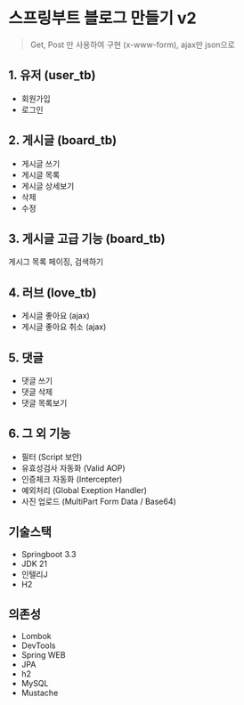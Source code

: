 # 스프링부트 블로그 만들기 v2
> Get, Post 만 사용하여 구현 (x-www-form),
> ajax만 json으로

## 1. 유저 (user_tb)
- 회원가입
- 로그인

## 2. 게시글 (board_tb)
- 게시글 쓰기
- 게시글 목록
- 게시글 상세보기
- 삭제
- 수정

## 3. 게시글 고급 기능 (board_tb)
게시그 목록 페이징, 검색하기

## 4. 러브 (love_tb)
- 게시글 좋아요 (ajax)
- 게시글 좋아요 취소 (ajax)

## 5. 댓글
- 댓글 쓰기
- 댓글 삭제
- 댓글 목록보기

## 6. 그 외 기능
- 필터 (Script 보안)
- 유효성검사 자동화 (Valid AOP)
- 인증체크 자동화 (Intercepter)
- 예외처리 (Global Exeption Handler)
- 사진 업로드 (MultiPart Form Data / Base64)

## 기술스택

- Springboot 3.3
- JDK 21
- 인텔리J
- H2

## 의존성

- Lombok
- DevTools
- Spring WEB
- JPA
- h2
- MySQL
- Mustache